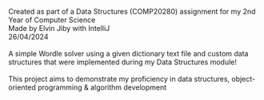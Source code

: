 Created as part of a Data Structures (COMP20280) assignment for my 2nd Year of Computer Science<br/>
Made by Elvin Jiby with IntelliJ<br/>
26/04/2024<br/>
<br/>
A simple Wordle solver using a given dictionary text file and custom data structures that were implemented during my Data Structures module!<br/>
<br/>
This project aims to demonstrate my proficiency in data structures, object-oriented programming & algorithm development<br/>

